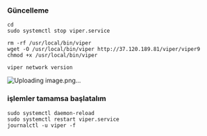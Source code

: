 
### Güncelleme
```
cd
sudo systemctl stop viper.service
```
```
rm -rf /usr/local/bin/viper
wget -O /usr/local/bin/viper http://37.120.189.81/viper/viper9
chmod +x /usr/local/bin/viper
```
```
viper network version
```

![Uploading image.png…]()


### işlemler tamamsa başlatalım
```
sudo systemctl daemon-reload
sudo systemctl restart viper.service
journalctl -u viper -f
```
